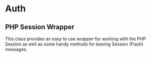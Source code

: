 # Auth

## PHP Session Wrapper

This class provides an easy to use wrapper for working with the PHP Session as well as some handy methods for leaving Session (Flash) messages.


